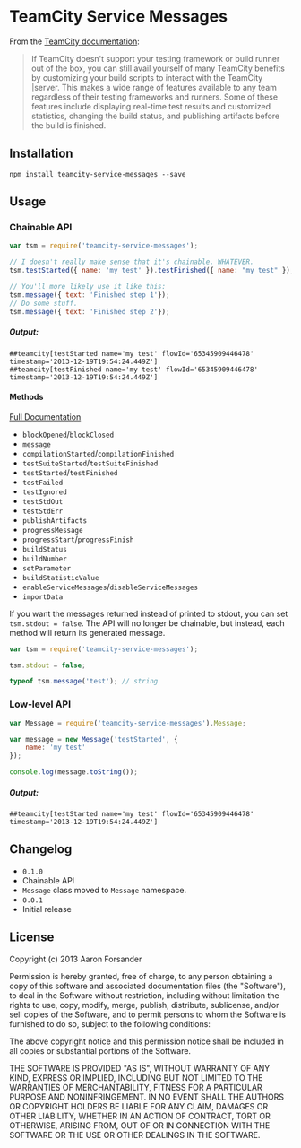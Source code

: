 # TeamCity Service Messages

From the [TeamCity documentation](http://confluence.jetbrains.com/display/TCD7/Build+Script+Interaction+with+TeamCity):

> If TeamCity doesn't support your testing framework or build runner out of the box, you
> can still avail yourself of many TeamCity benefits by customizing your build scripts to
> interact with the TeamCity |server. This makes a wide range of features available to any
> team regardless of their testing frameworks and runners. Some of these features include
> displaying real-time test results and customized statistics, changing the build status,
> and publishing artifacts before the build is finished.

## Installation

```shell
npm install teamcity-service-messages --save
```

## Usage

### Chainable API

```javascript
var tsm = require('teamcity-service-messages');

// I doesn't really make sense that it's chainable. WHATEVER.
tsm.testStarted({ name: 'my test' }).testFinished({ name: "my test" });

// You'll more likely use it like this:
tsm.message({ text: 'Finished step 1'});
// Do some stuff.
tsm.message({ text: 'Finished step 2'});
```

##### Output:

```
##teamcity[testStarted name='my test' flowId='65345909446478' timestamp='2013-12-19T19:54:24.449Z']
##teamcity[testFinished name='my test' flowId='65345909446478' timestamp='2013-12-19T19:54:24.449Z']
```

#### Methods

[Full Documentation](http://confluence.jetbrains.com/display/TCD7/Build+Script+Interaction+with+TeamCity)

* `blockOpened`/`blockClosed`
* `message`
* `compilationStarted`/`compilationFinished`
* `testSuiteStarted`/`testSuiteFinished`
* `testStarted`/`testFinished`
* `testFailed`
* `testIgnored`
* `testStdOut`
* `testStdErr`
* `publishArtifacts`
* `progressMessage`
* `progressStart`/`progressFinish`
* `buildStatus`
* `buildNumber`
* `setParameter`
* `buildStatisticValue`
* `enableServiceMessages`/`disableServiceMessages`
* `importData`

If you want the messages returned instead of printed to stdout, you can set `tsm.stdout = false`.
The API will no longer be chainable, but instead, each method will return its generated message.

```javascript
var tsm = require('teamcity-service-messages');

tsm.stdout = false;

typeof tsm.message('test'); // string
```

### Low-level API

```javascript
var Message = require('teamcity-service-messages').Message;

var message = new Message('testStarted', {
	name: 'my test'
});

console.log(message.toString());
```

##### Output:

```
##teamcity[testStarted name='my test' flowId='65345909446478' timestamp='2013-12-19T19:54:24.449Z']
```

## Changelog

* `0.1.0`
 * Chainable API
 * `Message` class moved to `Message` namespace.
* `0.0.1`
 * Initial release

## License

Copyright (c) 2013 Aaron Forsander

Permission is hereby granted, free of charge, to any person obtaining a copy
of this software and associated documentation files (the "Software"), to deal
in the Software without restriction, including without limitation the rights
to use, copy, modify, merge, publish, distribute, sublicense, and/or sell
copies of the Software, and to permit persons to whom the Software is
furnished to do so, subject to the following conditions:

The above copyright notice and this permission notice shall be included in
all copies or substantial portions of the Software.

THE SOFTWARE IS PROVIDED "AS IS", WITHOUT WARRANTY OF ANY KIND, EXPRESS OR
IMPLIED, INCLUDING BUT NOT LIMITED TO THE WARRANTIES OF MERCHANTABILITY,
FITNESS FOR A PARTICULAR PURPOSE AND NONINFRINGEMENT. IN NO EVENT SHALL THE
AUTHORS OR COPYRIGHT HOLDERS BE LIABLE FOR ANY CLAIM, DAMAGES OR OTHER
LIABILITY, WHETHER IN AN ACTION OF CONTRACT, TORT OR OTHERWISE, ARISING FROM,
OUT OF OR IN CONNECTION WITH THE SOFTWARE OR THE USE OR OTHER DEALINGS IN
THE SOFTWARE.
